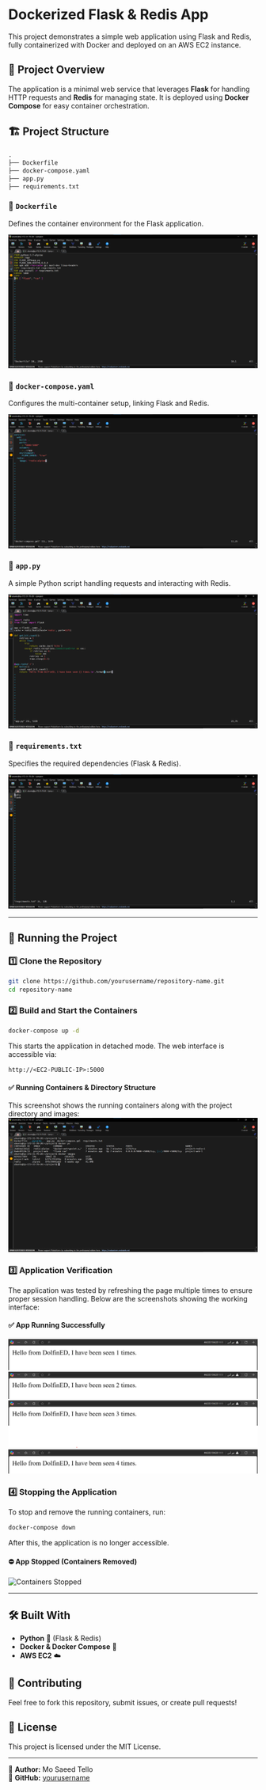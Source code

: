 # Dockerized Flask & Redis App

This project demonstrates a simple web application using Flask and Redis, fully containerized with Docker and deployed on an AWS EC2 instance.

## 📌 Project Overview
The application is a minimal web service that leverages **Flask** for handling HTTP requests and **Redis** for managing state. It is deployed using **Docker Compose** for easy container orchestration.


## 🏗️ Project Structure
```
.
├── Dockerfile
├── docker-compose.yaml
├── app.py
├── requirements.txt
```

### 🔹 `Dockerfile`
Defines the container environment for the Flask application.

![Dockerfile](images/dockerfile.png)

### 🔹 `docker-compose.yaml`
Configures the multi-container setup, linking Flask and Redis.

![Docker Compose](images/docker_compose.png)

### 🔹 `app.py`
A simple Python script handling requests and interacting with Redis.

![App.py](images/app_py.png)

### 🔹 `requirements.txt`
Specifies the required dependencies (Flask & Redis).

![Requirements](images/requirements.png)

---

## 🚀 Running the Project
### 1️⃣ Clone the Repository
```bash
git clone https://github.com/yourusername/repository-name.git
cd repository-name
```

### 2️⃣ Build and Start the Containers
```bash
docker-compose up -d
```
This starts the application in detached mode. The web interface is accessible via:
```
http://<EC2-PUBLIC-IP>:5000
```

#### ✅ Running Containers & Directory Structure
This screenshot shows the running containers along with the project directory and images:
![Running Containers](images/running_containers.png)

### 3️⃣ Application Verification
The application was tested by refreshing the page multiple times to ensure proper session handling. Below are the screenshots showing the working interface:

#### ✅ App Running Successfully
![App Screenshot 1](images/app_screenshot_1.png)
![App Screenshot 2](images/app_screenshot_2.png)
![App Screenshot 3](images/app_screenshot_3.png)
![App Screenshot 4](images/app_screenshot_4.png)

### 4️⃣ Stopping the Application
To stop and remove the running containers, run:
```bash
docker-compose down
```
After this, the application is no longer accessible.

#### ⛔ App Stopped (Containers Removed)
![Containers Stopped](images/containers_down.png)

---

## 🛠️ Built With
- **Python** 🐍 (Flask & Redis)
- **Docker & Docker Compose** 🐳
- **AWS EC2** ☁️

## 📢 Contributing
Feel free to fork this repository, submit issues, or create pull requests!

## 📜 License
This project is licensed under the MIT License.

---

📌 **Author:** Mo Saeed Tello  
📌 **GitHub:** [yourusername](https://github.com/SaaedT)

